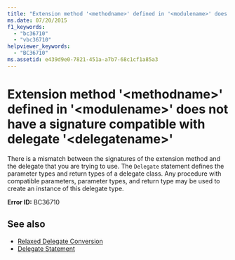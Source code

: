 ```yaml
---
title: "Extension method '<methodname>' defined in '<modulename>' does not have a signature compatible with delegate '<delegatename>'"
ms.date: 07/20/2015
f1_keywords: 
  - "bc36710"
  - "vbc36710"
helpviewer_keywords: 
  - "BC36710"
ms.assetid: e439d9e0-7821-451a-a7b7-68c1cf1a85a3
---
```

# Extension method '\<methodname>' defined in '\<modulename>' does not have a signature compatible with delegate '\<delegatename>'
There is a mismatch between the signatures of the extension method and the delegate that you are trying to use. The `Delegate` statement defines the parameter types and return types of a delegate class. Any procedure with compatible parameters, parameter types, and return type may be used to create an instance of this delegate type.  
  
 **Error ID:** BC36710  
  
## See also

- [Relaxed Delegate Conversion](../../visual-basic/programming-guide/language-features/delegates/relaxed-delegate-conversion.md)
- [Delegate Statement](../../visual-basic/language-reference/statements/delegate-statement.md)
